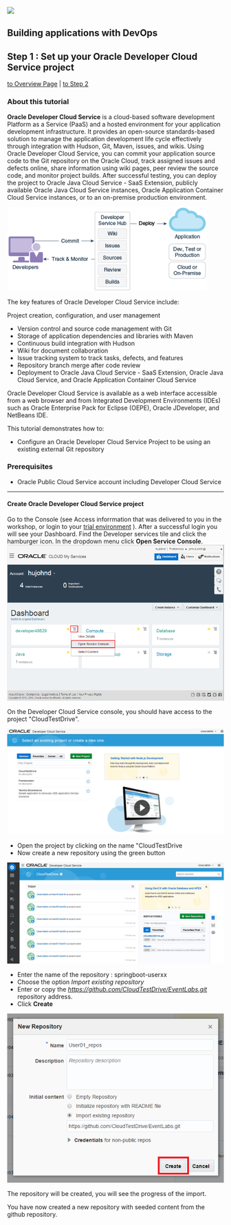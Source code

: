 ![](../common/images/customer.logo2.png)

## Building applications with DevOps ##
## Step 1 : Set up your Oracle Developer Cloud Service project ##
[to Overview Page](../Develop.md) | [to Step 2](../springboot-sample/devcs.accs.ci.md)

### About this tutorial ###
**Oracle Developer Cloud Service** is a cloud-based software development Platform as a Service (PaaS) and a hosted environment for your application development infrastructure. It provides an open-source standards-based solution to manage the application development life cycle effectively through integration with Hudson, Git, Maven, issues, and wikis. Using Oracle Developer Cloud Service, you can commit your application source code to the Git repository on the Oracle Cloud, track assigned issues and defects online, share information using wiki pages, peer review the source code, and monitor project builds. After successful testing, you can deploy the project to Oracle Java Cloud Service - SaaS Extension, publicly available Oracle Java Cloud Service instances, Oracle Application Container Cloud Service instances, or to an on-premise production environment.

![](images/00.dcs.png)

The key features of Oracle Developer Cloud Service include:

Project creation, configuration, and user management

+ Version control and source code management with Git
+ Storage of application dependencies and libraries with Maven
+ Continuous build integration with Hudson
+ Wiki for document collaboration
+ Issue tracking system to track tasks, defects, and features
+ Repository branch merge after code review
+ Deployment to Oracle Java Cloud Service - SaaS Extension, Oracle Java Cloud Service, and Oracle Application Container Cloud Service

Oracle Developer Cloud Service is available as a web interface accessible from a web browser and from Integrated Development Environments (IDEs) such as Oracle Enterprise Pack for Eclipse (OEPE), Oracle JDeveloper, and NetBeans IDE.

This tutorial demonstrates how to:

- Configure an Oracle Developer Cloud Service Project to be using an existing external Git repository

### Prerequisites ###

- Oracle Public Cloud Service account including Developer Cloud Service

----

#### Create Oracle Developer Cloud Service project ####

Go to the Console (see Access inforrmation that was delivered to you in the workshop, or login to your [trial environment](https://cloud.oracle.com/sign-in) ). After a successful login you will see your Dashboard. Find the Developer services tile and click the hamburger icon. In the dropdown menu click **Open Service Console**.
![](images/01.dashboard.png)

On the Developer Cloud Service console, you should have access to the project "CloudTestDrive".

![](images/dev001.png)

+ Open the project by clicking on the name "CloudTestDrive
+ Now create a new repository using the green button

![](images/dev002.png)

+ Enter the name of the repository : springboot-userxx
+ Choose the option *Import existing repository*
+ Enter or copy the *https://github.com/CloudTestDrive/EventLabs.git* repository address.
+ Click **Create**

![](images/dev003.png)

The repository will be created, you will see the progress of the import.

You have now created a new repository with seeded content from the github repository.
